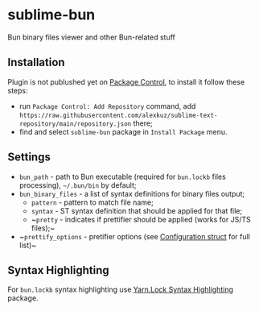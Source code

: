 # sublime-bun
Bun binary files viewer and other Bun-related stuff

## Installation

Plugin is not publushed yet on [Package Control](https://packagecontrol.io/), to install it follow these steps:

- run `Package Control: Add Repository` command, add `https://raw.githubusercontent.com/alexkuz/sublime-text-repository/main/repository.json` there;
- find and select `sublime-bun` package in `Install Package` menu.

## Settings

- `bun_path` - path to Bun executable (required for `bun.lockb` files processing), `~/.bun/bin` by default;
- `bun_binary_files` - a list of syntax definitions for binary files output;
  - `pattern` - pattern to match file name;
  - `syntax` - ST syntax definition that should be applied for that file;
  - ~`pretty` - indicates if prettifier should be applied (works for JS/TS files);~
- ~`prettify_options` - pretifier options (see [Configuration struct](https://github.com/dprint/dprint-plugin-typescript/blob/64064984dc24339249c6425a1401f93d94887967/src/configuration/types.rs#L258) for full list)~

## Syntax Highlighting
For `bun.lockb` syntax highlighting use [Yarn.Lock Syntax Highlighting](https://github.com/alexkuz/sublime-yarn-lock) package.

